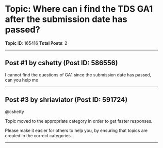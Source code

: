 # Topic: Where can i find the TDS GA1 after the submission date has passed?
**Topic ID**: 165416
**Total Posts**: 2

---

## Post #1 by cshetty (Post ID: 586556)
I cannot find the questions of GA1 since the submission date has passed, can you help me

---

## Post #3 by shriaviator (Post ID: 591724)
@cshetty

Topic moved to the appropriate category in order to get faster responses.


Please make it easier for others to help you, by ensuring that topics are created in the correct categories.

---
